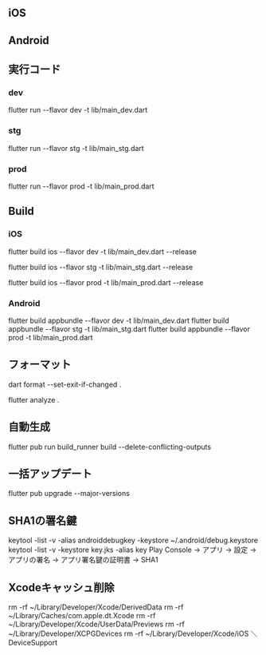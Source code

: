 ## iOS


## Android

## 実行コード

### dev
flutter run --flavor dev -t lib/main_dev.dart

### stg
flutter run --flavor stg -t lib/main_stg.dart

### prod
flutter run --flavor prod -t lib/main_prod.dart

## Build

### iOS
flutter build ios --flavor dev -t lib/main_dev.dart --release

flutter build ios --flavor stg -t lib/main_stg.dart --release

flutter build ios --flavor prod -t lib/main_prod.dart --release

### Android
flutter build appbundle --flavor dev -t lib/main_dev.dart
flutter build appbundle --flavor stg -t lib/main_stg.dart
flutter build appbundle --flavor prod -t lib/main_prod.dart

## フォーマット
dart format --set-exit-if-changed .

flutter analyze .
## 自動生成
flutter pub run build_runner build --delete-conflicting-outputs
## 一括アップデート
flutter pub upgrade --major-versions

## SHA1の署名鍵
keytool -list -v \-alias androiddebugkey -keystore ~/.android/debug.keystore
keytool -list -v -keystore key.jks -alias key
Play Console -> アプリ -> 設定 -> アプリの署名 -> アプリ署名鍵の証明書 -> SHA1


## Xcodeキャッシュ削除
rm -rf ~/Library/Developer/Xcode/DerivedData
rm -rf ~/Library/Caches/com.apple.dt.Xcode
rm -rf ~/Library/Developer/Xcode/UserData/Previews
rm -rf ~/Library/Developer/XCPGDevices
rm -rf ~/Library/Developer/Xcode/iOS ＼DeviceSupport
